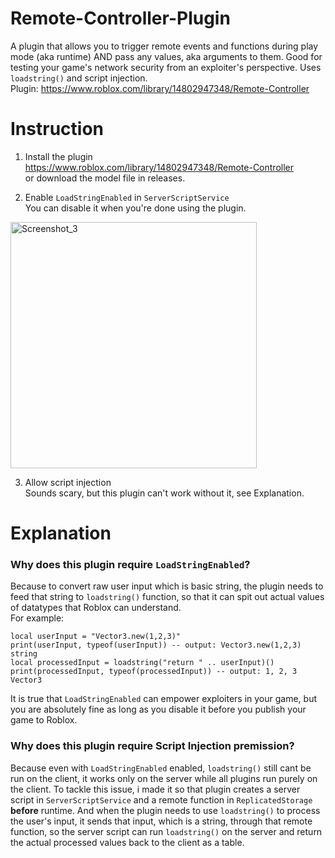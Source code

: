 # Remote-Controller-Plugin
A plugin that allows you to trigger remote events and functions during play mode (aka runtime) AND pass any values, aka arguments to them. Good for testing your game's network security from an exploiter's perspective. Uses `loadstring()` and script injection.\
Plugin: https://www.roblox.com/library/14802947348/Remote-Controller

# Instruction
1. Install the plugin\
https://www.roblox.com/library/14802947348/Remote-Controller \
or download the model file in releases.

2. Enable `LoadStringEnabled` in `ServerScriptService`\
You can disable it when you're done using the plugin.
<img width="394" alt="Screenshot_3" src="https://github.com/martytyty2098/Remote-Controller-Plugin/assets/108870368/b6a571a1-d5cb-4ecb-a47d-7deaa227debd">

3. Allow script injection\
Sounds scary, but this plugin can't work without it, see Explanation.

# Explanation
### Why does this plugin require `LoadStringEnabled`?
Because to convert raw user input which is basic string, the plugin needs to feed that string to `loadstring()` function, so that it can spit out actual values of datatypes that Roblox can understand.\
For example:
```
local userInput = "Vector3.new(1,2,3)"
print(userInput, typeof(userInput)) -- output: Vector3.new(1,2,3) string
local processedInput = loadstring("return " .. userInput)()
print(processedInput, typeof(processedInput)) -- output: 1, 2, 3 Vector3
```
It is true that `LoadStringEnabled` can empower exploiters in your game, but you are absolutely fine as long as you disable it before you publish your game to Roblox.

### Why does this plugin require Script Injection premission?
Because even with `LoadStringEnabled` enabled, `loadstring()` still cant be run on the client, it works only on the server while all plugins run purely on the client.
To tackle this issue, i made it so that plugin creates a server script in `ServerScriptService` and a remote function in `ReplicatedStorage` **before** runtime. And when the plugin needs to use `loadstring()` to process the user's input, it sends that input, which is a string, through that remote function, so the server script can run `loadstring()` on the server and return the actual processed values back to the client as a table.
